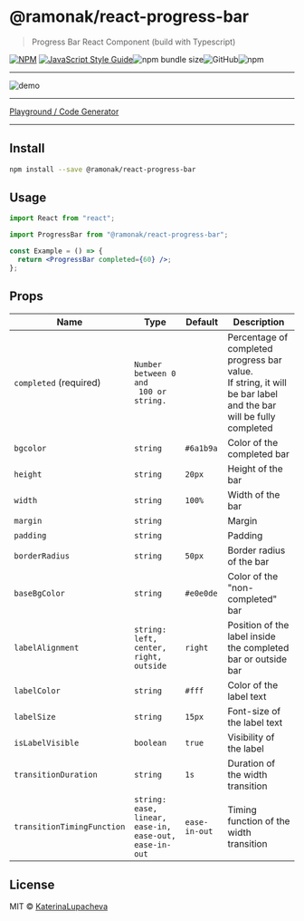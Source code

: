 # @ramonak/react-progress-bar

> Progress Bar React Component (build with Typescript)

[![NPM](https://img.shields.io/npm/v/@ramonak/react-progress-bar.svg)](https://www.npmjs.com/package/@ramonak/react-progress-bar) [![JavaScript Style Guide](https://img.shields.io/badge/code_style-standard-brightgreen.svg)](https://standardjs.com)![npm bundle size](https://img.shields.io/bundlephobia/min/@ramonak/react-progress-bar)![GitHub](https://img.shields.io/github/license/katerinalupacheva/react-progress-bar)![npm](https://img.shields.io/npm/dw/@ramonak/react-progress-bar)

---

![demo](https://i.ibb.co/Fgh0BsD/animated-demo.gif)

---

[Playground / Code Generator](https://katerinalupacheva.github.io/react-progress-bar/)

---

## Install

```bash
npm install --save @ramonak/react-progress-bar
```

## Usage

```jsx
import React from "react";

import ProgressBar from "@ramonak/react-progress-bar";

const Example = () => {
  return <ProgressBar completed={60} />;
};
```

## Props

| Name                       | Type                                                           | Default       | Description                                                                                                                 |
| -------------------------- | -------------------------------------------------------------- | ------------- | --------------------------------------------------------------------------------------------------------------------------- |
| `completed` (required)     | `Number between 0 and` <br/>` 100 or string.`                  |               | Percentage of completed progress bar value. <br/> If string, it will be bar label <br/> and the bar will be fully completed |
| `bgcolor`                  | `string`                                                       | `#6a1b9a`     | Color of the completed bar                                                                                                  |
| `height`                   | `string`                                                       | `20px`        | Height of the bar                                                                                                           |
| `width`                    | `string`                                                       | `100%`        | Width of the bar                                                                                                            |
| `margin`                   | `string`                                                       |               | Margin                                                                                                                      |
| `padding`                  | `string`                                                       |               | Padding                                                                                                                     |
| `borderRadius`             | `string`                                                       | `50px`        | Border radius of the bar                                                                                                    |
| `baseBgColor`              | `string`                                                       | `#e0e0de`     | Color of the "non-completed" bar                                                                                            |
| `labelAlignment`           | `string:` <br/> `left, center, right, outside`                 | `right`       | Position of the label inside the completed bar or outside bar                                                               |
| `labelColor`               | `string`                                                       | `#fff`        | Color of the label text                                                                                                     |
| `labelSize`                | `string`                                                       | `15px`        | Font-size of the label text                                                                                                 |
| `isLabelVisible`           | `boolean`                                                      | `true`        | Visibility of the label                                                                                                     |
| `transitionDuration`       | `string`                                                       | `1s`          | Duration of the width transition                                                                                            |
| `transitionTimingFunction` | `string:` <br/> `ease, linear, ease-in, ease-out, ease-in-out` | `ease-in-out` | Timing function of the width transition                                                                                     |

## License

MIT © [KaterinaLupacheva](https://github.com/KaterinaLupacheva)
